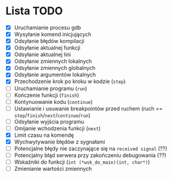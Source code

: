 # Lista TODO

- [x] Uruchamianie procesu gdb
- [x] Wysyłanie komend inicjujących
- [x] Odsyłanie błędów kompilacji
- [x] Odsyłanie aktualnej funkcji
- [x] Odsyłanie aktualnej lini
- [x] Odsyłanie zmiennych lokalnych
- [x] Odsyłanie zmiennych globalnych
- [x] Odsyłanie argumentów lokalnych
- [x] Przechodzenie krok po kroku w kodzie (`step`)
- [ ] Uruchamianie programu (`run`)
- [ ] Kończenie funkcji (`finish`)
- [ ] Kontynuowanie kodu (`continue`)
- [ ] Ustawianie i usuwanie breakpointów przed ruchem (ruch == `step`/`finish`/`next`/`continue`/`run`)
- [ ] Odsyłanie wyjścia programu
- [ ] Omijanie wchodzenia funkcji (`next`)
- [x] Limit czasu na komendę
- [x] Wychwytywanie błędów z sygnałami
- [ ] Potencjalne błędy nie zaczynające się na `received signal` (??)
- [ ] Potencjalny błąd serwera przy zakończeniu debugowania (??)
- [ ] Wskaźniki do funkcji (`int (*wsk_do_main)(int, char*)`)
- [ ] Zmienianie wartości zmiennych
